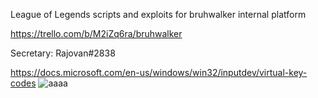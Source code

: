 League of Legends scripts and exploits for bruhwalker internal platform

https://trello.com/b/M2iZq6ra/bruhwalker

Secretary: Rajovan#2838

https://docs.microsoft.com/en-us/windows/win32/inputdev/virtual-key-codes
![aaaa](https://user-images.githubusercontent.com/8728328/174456399-e68ee955-0653-45ac-b647-e24340a8ac8c.png)
